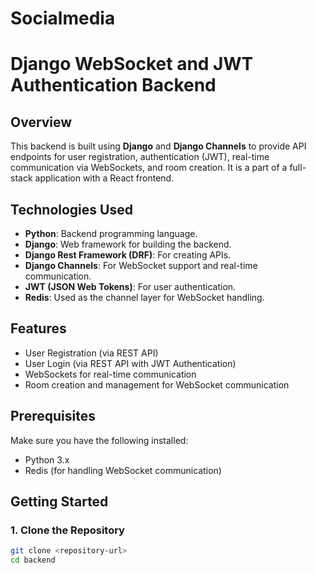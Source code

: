 # Socialmedia

# Django WebSocket and JWT Authentication Backend

## Overview

This backend is built using **Django** and **Django Channels** to provide API endpoints for user registration, authentication (JWT), real-time communication via WebSockets, and room creation. It is a part of a full-stack application with a React frontend.

## Technologies Used

- **Python**: Backend programming language.
- **Django**: Web framework for building the backend.
- **Django Rest Framework (DRF)**: For creating APIs.
- **Django Channels**: For WebSocket support and real-time communication.
- **JWT (JSON Web Tokens)**: For user authentication.
- **Redis**: Used as the channel layer for WebSocket handling.

## Features

- User Registration (via REST API)
- User Login (via REST API with JWT Authentication)
- WebSockets for real-time communication
- Room creation and management for WebSocket communication

## Prerequisites

Make sure you have the following installed:

- Python 3.x
- Redis (for handling WebSocket communication)

## Getting Started

### 1. Clone the Repository

```bash
git clone <repository-url>
cd backend
